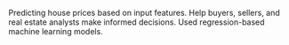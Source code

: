 Predicting house prices based on input features. Help buyers, sellers, and real estate analysts make informed decisions.
Used regression-based machine learning models.
